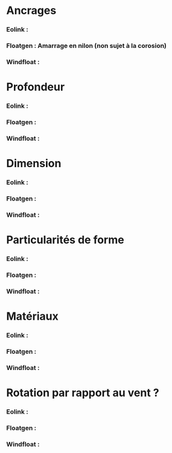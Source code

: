 # Ancrages

### Eolink :
### Floatgen : Amarrage en nilon (non sujet à la corosion)
### Windfloat :

# Profondeur

### Eolink :
### Floatgen :
### Windfloat :

# Dimension

### Eolink :
### Floatgen :
### Windfloat :

# Particularités de forme

### Eolink :
### Floatgen :
### Windfloat :

# Matériaux

### Eolink :
### Floatgen :
### Windfloat :

# Rotation par rapport au vent ?

### Eolink :
### Floatgen :
### Windfloat :
